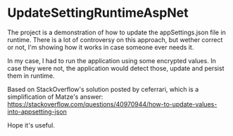 # UpdateSettingRuntimeAspNet
The project is a demonstration of how to update the appSettings.json file in runtime. 
There is a lot of controversy on this approach, but wether correct or not, I'm showing how it works in case someone ever needs it.

In my case, I had to run the application using some encrypted values. In case they were not, the application would detect those, update and persist them in runtime.

Based on StackOverflow's solution posted by ceferrari, which is a simplification of Matze's answer:
  https://stackoverflow.com/questions/40970944/how-to-update-values-into-appsetting-json

Hope it's useful.

